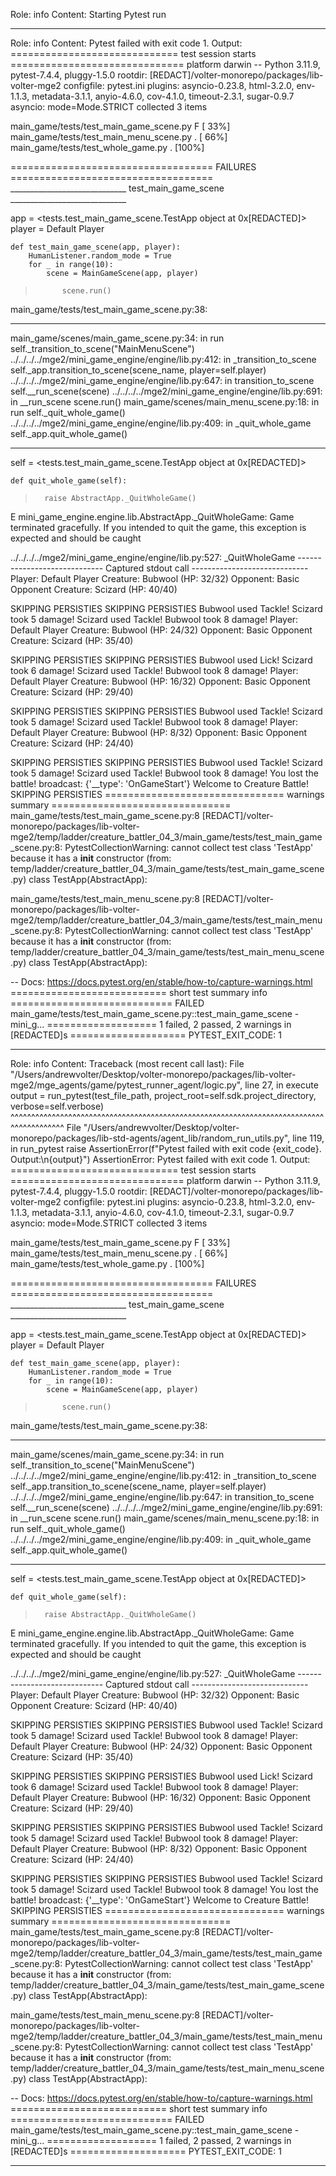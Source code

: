 Role: info
Content: Starting Pytest run
__________________
Role: info
Content: Pytest failed with exit code 1. Output:
============================= test session starts ==============================
platform darwin -- Python 3.11.9, pytest-7.4.4, pluggy-1.5.0
rootdir: [REDACT]/volter-monorepo/packages/lib-volter-mge2
configfile: pytest.ini
plugins: asyncio-0.23.8, html-3.2.0, env-1.1.3, metadata-3.1.1, anyio-4.6.0, cov-4.1.0, timeout-2.3.1, sugar-0.9.7
asyncio: mode=Mode.STRICT
collected 3 items

main_game/tests/test_main_game_scene.py F                                [ 33%]
main_game/tests/test_main_menu_scene.py .                                [ 66%]
main_game/tests/test_whole_game.py .                                     [100%]

=================================== FAILURES ===================================
_____________________________ test_main_game_scene _____________________________

app = <tests.test_main_game_scene.TestApp object at 0x[REDACTED]>
player = Default Player

    def test_main_game_scene(app, player):
        HumanListener.random_mode = True
        for _ in range(10):
            scene = MainGameScene(app, player)
>           scene.run()

main_game/tests/test_main_game_scene.py:38: 
_ _ _ _ _ _ _ _ _ _ _ _ _ _ _ _ _ _ _ _ _ _ _ _ _ _ _ _ _ _ _ _ _ _ _ _ _ _ _ _ 
main_game/scenes/main_game_scene.py:34: in run
    self._transition_to_scene("MainMenuScene")
../../../../mge2/mini_game_engine/engine/lib.py:412: in _transition_to_scene
    self._app.transition_to_scene(scene_name, player=self.player)
../../../../mge2/mini_game_engine/engine/lib.py:647: in transition_to_scene
    self.__run_scene(scene)
../../../../mge2/mini_game_engine/engine/lib.py:691: in __run_scene
    scene.run()
main_game/scenes/main_menu_scene.py:18: in run
    self._quit_whole_game()
../../../../mge2/mini_game_engine/engine/lib.py:409: in _quit_whole_game
    self._app.quit_whole_game()
_ _ _ _ _ _ _ _ _ _ _ _ _ _ _ _ _ _ _ _ _ _ _ _ _ _ _ _ _ _ _ _ _ _ _ _ _ _ _ _ 

self = <tests.test_main_game_scene.TestApp object at 0x[REDACTED]>

    def quit_whole_game(self):
>       raise AbstractApp._QuitWholeGame()
E       mini_game_engine.engine.lib.AbstractApp._QuitWholeGame: Game terminated gracefully. If you intended to quit the game, this exception is expected and should be caught

../../../../mge2/mini_game_engine/engine/lib.py:527: _QuitWholeGame
----------------------------- Captured stdout call -----------------------------
Player: Default Player
Creature: Bubwool (HP: 32/32)
Opponent: Basic Opponent
Creature: Scizard (HP: 40/40)

SKIPPING PERSISTIES
SKIPPING PERSISTIES
Bubwool used Tackle!
Scizard took 5 damage!
Scizard used Tackle!
Bubwool took 8 damage!
Player: Default Player
Creature: Bubwool (HP: 24/32)
Opponent: Basic Opponent
Creature: Scizard (HP: 35/40)

SKIPPING PERSISTIES
SKIPPING PERSISTIES
Bubwool used Lick!
Scizard took 6 damage!
Scizard used Tackle!
Bubwool took 8 damage!
Player: Default Player
Creature: Bubwool (HP: 16/32)
Opponent: Basic Opponent
Creature: Scizard (HP: 29/40)

SKIPPING PERSISTIES
SKIPPING PERSISTIES
Bubwool used Tackle!
Scizard took 5 damage!
Scizard used Tackle!
Bubwool took 8 damage!
Player: Default Player
Creature: Bubwool (HP: 8/32)
Opponent: Basic Opponent
Creature: Scizard (HP: 24/40)

SKIPPING PERSISTIES
SKIPPING PERSISTIES
Bubwool used Tackle!
Scizard took 5 damage!
Scizard used Tackle!
Bubwool took 8 damage!
You lost the battle!
broadcast: {'__type': 'OnGameStart'}
Welcome to Creature Battle!
SKIPPING PERSISTIES
=============================== warnings summary ===============================
main_game/tests/test_main_game_scene.py:8
  [REDACT]/volter-monorepo/packages/lib-volter-mge2/temp/ladder/creature_battler_04_3/main_game/tests/test_main_game_scene.py:8: PytestCollectionWarning: cannot collect test class 'TestApp' because it has a __init__ constructor (from: temp/ladder/creature_battler_04_3/main_game/tests/test_main_game_scene.py)
    class TestApp(AbstractApp):

main_game/tests/test_main_menu_scene.py:8
  [REDACT]/volter-monorepo/packages/lib-volter-mge2/temp/ladder/creature_battler_04_3/main_game/tests/test_main_menu_scene.py:8: PytestCollectionWarning: cannot collect test class 'TestApp' because it has a __init__ constructor (from: temp/ladder/creature_battler_04_3/main_game/tests/test_main_menu_scene.py)
    class TestApp(AbstractApp):

-- Docs: https://docs.pytest.org/en/stable/how-to/capture-warnings.html
=========================== short test summary info ============================
FAILED main_game/tests/test_main_game_scene.py::test_main_game_scene - mini_g...
=================== 1 failed, 2 passed, 2 warnings in [REDACTED]s ====================
PYTEST_EXIT_CODE: 1

__________________
Role: info
Content: Traceback (most recent call last):
  File "/Users/andrewvolter/Desktop/volter-monorepo/packages/lib-volter-mge2/mge_agents/game/pytest_runner_agent/logic.py", line 27, in execute
    output = run_pytest(test_file_path, project_root=self.sdk.project_directory, verbose=self.verbose)
             ^^^^^^^^^^^^^^^^^^^^^^^^^^^^^^^^^^^^^^^^^^^^^^^^^^^^^^^^^^^^^^^^^^^^^^^^^^^^^^^^^^^^^^^^^
  File "/Users/andrewvolter/Desktop/volter-monorepo/packages/lib-std-agents/agent_lib/random_run_utils.py", line 119, in run_pytest
    raise AssertionError(f"Pytest failed with exit code {exit_code}. Output:\n{output}")
AssertionError: Pytest failed with exit code 1. Output:
============================= test session starts ==============================
platform darwin -- Python 3.11.9, pytest-7.4.4, pluggy-1.5.0
rootdir: [REDACT]/volter-monorepo/packages/lib-volter-mge2
configfile: pytest.ini
plugins: asyncio-0.23.8, html-3.2.0, env-1.1.3, metadata-3.1.1, anyio-4.6.0, cov-4.1.0, timeout-2.3.1, sugar-0.9.7
asyncio: mode=Mode.STRICT
collected 3 items

main_game/tests/test_main_game_scene.py F                                [ 33%]
main_game/tests/test_main_menu_scene.py .                                [ 66%]
main_game/tests/test_whole_game.py .                                     [100%]

=================================== FAILURES ===================================
_____________________________ test_main_game_scene _____________________________

app = <tests.test_main_game_scene.TestApp object at 0x[REDACTED]>
player = Default Player

    def test_main_game_scene(app, player):
        HumanListener.random_mode = True
        for _ in range(10):
            scene = MainGameScene(app, player)
>           scene.run()

main_game/tests/test_main_game_scene.py:38: 
_ _ _ _ _ _ _ _ _ _ _ _ _ _ _ _ _ _ _ _ _ _ _ _ _ _ _ _ _ _ _ _ _ _ _ _ _ _ _ _ 
main_game/scenes/main_game_scene.py:34: in run
    self._transition_to_scene("MainMenuScene")
../../../../mge2/mini_game_engine/engine/lib.py:412: in _transition_to_scene
    self._app.transition_to_scene(scene_name, player=self.player)
../../../../mge2/mini_game_engine/engine/lib.py:647: in transition_to_scene
    self.__run_scene(scene)
../../../../mge2/mini_game_engine/engine/lib.py:691: in __run_scene
    scene.run()
main_game/scenes/main_menu_scene.py:18: in run
    self._quit_whole_game()
../../../../mge2/mini_game_engine/engine/lib.py:409: in _quit_whole_game
    self._app.quit_whole_game()
_ _ _ _ _ _ _ _ _ _ _ _ _ _ _ _ _ _ _ _ _ _ _ _ _ _ _ _ _ _ _ _ _ _ _ _ _ _ _ _ 

self = <tests.test_main_game_scene.TestApp object at 0x[REDACTED]>

    def quit_whole_game(self):
>       raise AbstractApp._QuitWholeGame()
E       mini_game_engine.engine.lib.AbstractApp._QuitWholeGame: Game terminated gracefully. If you intended to quit the game, this exception is expected and should be caught

../../../../mge2/mini_game_engine/engine/lib.py:527: _QuitWholeGame
----------------------------- Captured stdout call -----------------------------
Player: Default Player
Creature: Bubwool (HP: 32/32)
Opponent: Basic Opponent
Creature: Scizard (HP: 40/40)

SKIPPING PERSISTIES
SKIPPING PERSISTIES
Bubwool used Tackle!
Scizard took 5 damage!
Scizard used Tackle!
Bubwool took 8 damage!
Player: Default Player
Creature: Bubwool (HP: 24/32)
Opponent: Basic Opponent
Creature: Scizard (HP: 35/40)

SKIPPING PERSISTIES
SKIPPING PERSISTIES
Bubwool used Lick!
Scizard took 6 damage!
Scizard used Tackle!
Bubwool took 8 damage!
Player: Default Player
Creature: Bubwool (HP: 16/32)
Opponent: Basic Opponent
Creature: Scizard (HP: 29/40)

SKIPPING PERSISTIES
SKIPPING PERSISTIES
Bubwool used Tackle!
Scizard took 5 damage!
Scizard used Tackle!
Bubwool took 8 damage!
Player: Default Player
Creature: Bubwool (HP: 8/32)
Opponent: Basic Opponent
Creature: Scizard (HP: 24/40)

SKIPPING PERSISTIES
SKIPPING PERSISTIES
Bubwool used Tackle!
Scizard took 5 damage!
Scizard used Tackle!
Bubwool took 8 damage!
You lost the battle!
broadcast: {'__type': 'OnGameStart'}
Welcome to Creature Battle!
SKIPPING PERSISTIES
=============================== warnings summary ===============================
main_game/tests/test_main_game_scene.py:8
  [REDACT]/volter-monorepo/packages/lib-volter-mge2/temp/ladder/creature_battler_04_3/main_game/tests/test_main_game_scene.py:8: PytestCollectionWarning: cannot collect test class 'TestApp' because it has a __init__ constructor (from: temp/ladder/creature_battler_04_3/main_game/tests/test_main_game_scene.py)
    class TestApp(AbstractApp):

main_game/tests/test_main_menu_scene.py:8
  [REDACT]/volter-monorepo/packages/lib-volter-mge2/temp/ladder/creature_battler_04_3/main_game/tests/test_main_menu_scene.py:8: PytestCollectionWarning: cannot collect test class 'TestApp' because it has a __init__ constructor (from: temp/ladder/creature_battler_04_3/main_game/tests/test_main_menu_scene.py)
    class TestApp(AbstractApp):

-- Docs: https://docs.pytest.org/en/stable/how-to/capture-warnings.html
=========================== short test summary info ============================
FAILED main_game/tests/test_main_game_scene.py::test_main_game_scene - mini_g...
=================== 1 failed, 2 passed, 2 warnings in [REDACTED]s ====================
PYTEST_EXIT_CODE: 1


__________________
